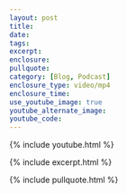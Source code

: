 ```yaml
---
layout: post
title:
date:
tags:
excerpt:
enclosure:
pullquote:
category: [Blog, Podcast]
enclosure_type: video/mp4
enclosure_time:
use_youtube_image: true
youtube_alternate_image:
youtube_code:
---
```

{% include youtube.html %}

{% include excerpt.html %}

{% include pullquote.html %}
